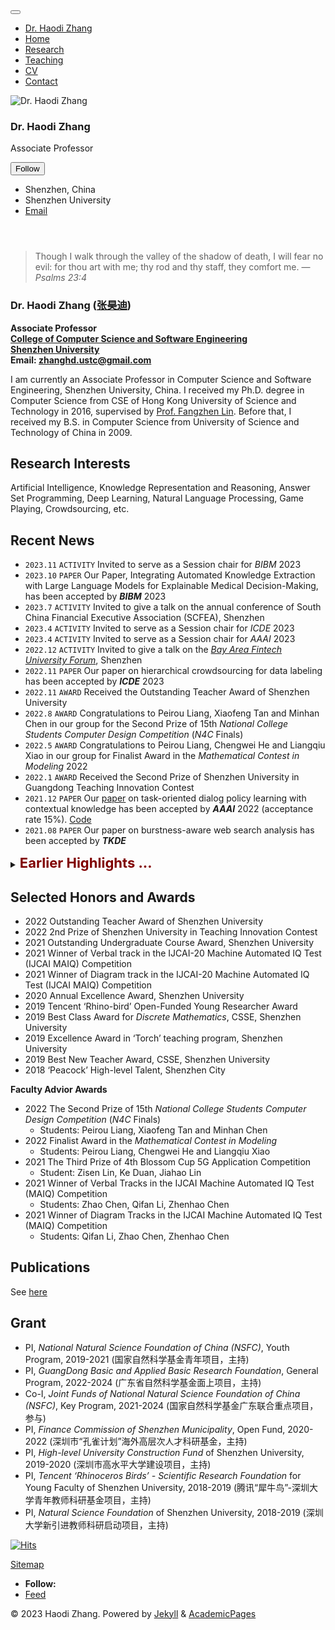 
<link rel="shortcut icon" type="image/png" href="/images/favicon.png"> <!doctype html><html lang="en" class="no-js"><head><meta charset="utf-8"> <!-- begin SEO --><title> Dr. Haodi Zhang</title><meta property="og:locale" content="en-US"><meta property="og:site_name" content="Dr. Haodi Zhang"><meta property="og:title" content="Dr. Haodi Zhang"><link rel="canonical" href="https://hdzhangUST.github.io/"><meta property="og:url" content="https://hdzhangUST.github.io/"><meta property="og:description" content="Haodi Zhang, Ph.D."> <script type="application/ld+json"> { "@context" : "http://schema.org", "@type" : "Person", "name" : "Haodi Zhang", "url" : "https://hdzhangUST.github.io", "sameAs" : null } </script> <!-- end SEO --><link href="https://hdzhangUST.github.io/feed.xml" type="application/atom+xml" rel="alternate" title="Dr. Haodi Zhang Feed"> <!-- http://t.co/dKP3o1e --><meta name="HandheldFriendly" content="True"><meta name="MobileOptimized" content="320"><meta name="viewport" content="width=device-width, initial-scale=1.0"> <script> document.documentElement.className = document.documentElement.className.replace(/\bno-js\b/g, '') + ' js '; </script> <!-- For all browsers --><link rel="stylesheet" href="https://hdzhangUST.github.io/assets/css/main.css"><meta http-equiv="cleartype" content="on"> <!-- start custom head snippets --><link rel="apple-touch-icon" sizes="57x57" href="https://hdzhangUST.github.io/images/apple-touch-icon-57x57.png?v=M44lzPylqQ"><link rel="apple-touch-icon" sizes="60x60" href="https://hdzhangUST.github.io/images/apple-touch-icon-60x60.png?v=M44lzPylqQ"><link rel="apple-touch-icon" sizes="72x72" href="https://hdzhangUST.github.io/images/apple-touch-icon-72x72.png?v=M44lzPylqQ"><link rel="apple-touch-icon" sizes="76x76" href="https://hdzhangUST.github.io/images/apple-touch-icon-76x76.png?v=M44lzPylqQ"><link rel="apple-touch-icon" sizes="114x114" href="https://hdzhangUST.github.io/images/apple-touch-icon-114x114.png?v=M44lzPylqQ"><link rel="apple-touch-icon" sizes="120x120" href="https://hdzhangUST.github.io/images/apple-touch-icon-120x120.png?v=M44lzPylqQ"><link rel="apple-touch-icon" sizes="144x144" href="https://hdzhangUST.github.io/images/apple-touch-icon-144x144.png?v=M44lzPylqQ"><link rel="apple-touch-icon" sizes="152x152" href="https://hdzhangUST.github.io/images/apple-touch-icon-152x152.png?v=M44lzPylqQ"><link rel="apple-touch-icon" sizes="180x180" href="https://hdzhangUST.github.io/images/apple-touch-icon-180x180.png?v=M44lzPylqQ"><link rel="icon" type="image/png" href="https://hdzhangUST.github.io/images/favicon-32x32.png?v=M44lzPylqQ" sizes="32x32"><link rel="icon" type="image/png" href="https://hdzhangUST.github.io/images/android-chrome-192x192.png?v=M44lzPylqQ" sizes="192x192"><link rel="icon" type="image/png" href="https://hdzhangUST.github.io/images/favicon-96x96.png?v=M44lzPylqQ" sizes="96x96"><link rel="icon" type="image/png" href="https://hdzhangUST.github.io/images/favicon-16x16.png?v=M44lzPylqQ" sizes="16x16"><link rel="manifest" href="https://hdzhangUST.github.io/images/manifest.json?v=M44lzPylqQ"><link rel="mask-icon" href="https://hdzhangUST.github.io/images/safari-pinned-tab.svg?v=M44lzPylqQ" color="#000000"><link rel="shortcut icon" href="/images/favicon.ico?v=M44lzPylqQ"><meta name="msapplication-TileColor" content="#000000"><meta name="msapplication-TileImage" content="https://hdzhangUST.github.io/images/mstile-144x144.png?v=M44lzPylqQ"><meta name="msapplication-config" content="https://hdzhangUST.github.io/images/browserconfig.xml?v=M44lzPylqQ"><meta name="theme-color" content="#ffffff"><link rel="stylesheet" href="https://hdzhangUST.github.io/assets/css/academicons.css"/> <script type="text/x-mathjax-config"> MathJax.Hub.Config({ TeX: { equationNumbers: { autoNumber: "all" } } }); </script> <script type="text/x-mathjax-config"> MathJax.Hub.Config({ tex2jax: { inlineMath: [ ['$','$'], ["\\(","\\)"] ], processEscapes: true } }); </script> <script src='https://cdnjs.cloudflare.com/ajax/libs/mathjax/2.7.4/latest.js?config=TeX-MML-AM_CHTML' async></script> <!-- end custom head snippets --></head><body> <!--[if lt IE 9]><div class="notice--danger align-center" style="margin: 0;">You are using an <strong>outdated</strong> browser. Please <a href="http://browsehappy.com/">upgrade your browser</a> to improve your experience.</div><![endif]--><div class="masthead"><div class="masthead__inner-wrap"><div class="masthead__menu"><nav id="site-nav" class="greedy-nav"> <button><div class="navicon"></div></button><ul class="visible-links"><li class="masthead__menu-item masthead__menu-item--lg"><a href="https://hdzhangUST.github.io/">Dr. Haodi Zhang</a></li><li class="masthead__menu-item"><a href="https://hdzhangUST.github.io/about/">Home</a></li><li class="masthead__menu-item"><a href="https://hdzhangUST.github.io/publications/">Research</a></li><li class="masthead__menu-item"><a href="https://hdzhangUST.github.io/teaching/">Teaching</a></li><li class="masthead__menu-item"><a href="https://hdzhangUST.github.io/cv/">CV</a></li><li class="masthead__menu-item"><a href="https://hdzhangUST.github.io/contact/">Contact</a></li></ul><ul class="hidden-links hidden"></ul></nav></div></div></div><div id="main" role="main"><div class="sidebar sticky"><div itemscope itemtype="http://schema.org/Person"><div class="author__avatar"> <img src="https://hdzhangUST.github.io/images/profile.png" class="author__avatar" alt="Dr. Haodi Zhang"></div><div class="author__content"><h3 class="author__name">Dr. Haodi Zhang</h3><p class="author__bio">Associate Professor</p></div><div class="author__urls-wrapper"> <button class="btn btn--inverse">Follow</button><ul class="author__urls social-icons"><li><i class="fa fa-fw fa-map-marker" aria-hidden="true"></i> Shenzhen, China</li><li><i class="fa fa-fw fa-map-marker" aria-hidden="true"></i> Shenzhen University</li><li><a href="mailto:zhanghd.ustc@gmail.com"><i class="fas fa-fw fa-envelope" aria-hidden="true"></i> Email</a></li></ul></div></div></div><article class="page" itemscope itemtype="http://schema.org/CreativeWork"><meta itemprop="headline" content=""><meta itemprop="description" content="Haodi Zhang, Ph.D."><div class="page__inner-wrap"><header><h1 class="page__title" itemprop="headline"></h1></header><section class="page__content" itemprop="text"><blockquote><p>Though I walk through the valley of the shadow of death, I will fear no evil: for thou art with me; thy rod and thy staff, they comfort me. —<cite>Psalms 23:4</cite></p></blockquote><h1 id="dr-haodi-zhang-张昊迪">Dr. Haodi Zhang (<a href="https://csse.szu.edu.cn/pages/user/index?id=792">张昊迪</a>)</h1><p><strong>Associate Professor</strong><br /> <strong><a href="http://csse.szu.edu.cn/">College of Computer Science and Software Engineering</a></strong><br /> <strong><a href="https://www.szu.edu.cn/">Shenzhen University</a></strong><br /> <strong>Email: <a href="mailto:zhanghd.ustc@gmail.com">zhanghd.ustc@gmail.com</a></strong></p><p>I am currently an Associate Professor in Computer Science and Software Engineering, Shenzhen University, China. I received my Ph.D. degree in Computer Science from CSE of Hong Kong University of Science and Technology in 2016, supervised by <a href="https://www.cse.ust.hk/admin/people/faculty/profile/flin">Prof. Fangzhen Lin</a>. Before that, I received my B.S. in Computer Science from University of Science and Technology of China in 2009.</p><h2 id="research-interests">Research Interests</h2><p>Artificial Intelligence, Knowledge Representation and Reasoning, Answer Set Programming, Deep Learning, Natural Language Processing, Game Playing, Crowdsourcing, etc.</p><h2 id="recent-news">Recent News</h2><!---* `2023.12` `PAPER` Our Demo of FeVisQA, Free-Form Question Answering over Data Visualization, has been accepted by _**ICDE**_ 2024 Demo Track---><ul><li><code class="language-plaintext highlighter-rouge">2023.11</code> <code class="language-plaintext highlighter-rouge">ACTIVITY</code> Invited to serve as a Session chair for <em>BIBM</em> 2023</li><li><code class="language-plaintext highlighter-rouge">2023.10</code> <code class="language-plaintext highlighter-rouge">PAPER</code> Our Paper, Integrating Automated Knowledge Extraction with Large Language Models for Explainable Medical Decision-Making, has been accepted by <em><strong>BIBM</strong></em> 2023</li><li><code class="language-plaintext highlighter-rouge">2023.7</code> <code class="language-plaintext highlighter-rouge">ACTIVITY</code> Invited to give a talk on the annual conference of South China Financial Executive Association (SCFEA), Shenzhen</li><li><code class="language-plaintext highlighter-rouge">2023.4</code> <code class="language-plaintext highlighter-rouge">ACTIVITY</code> Invited to serve as a Session chair for <em>ICDE</em> 2023</li><li><code class="language-plaintext highlighter-rouge">2023.4</code> <code class="language-plaintext highlighter-rouge">ACTIVITY</code> Invited to serve as a Session chair for <em>AAAI</em> 2023</li><li><code class="language-plaintext highlighter-rouge">2022.12</code> <code class="language-plaintext highlighter-rouge">ACTIVITY</code> Invited to give a talk on the <em><a href="https://mp.weixin.qq.com/s/ssm4M0IlVAdh8KV_8CTVYA">Bay Area Fintech University Forum</a></em>, Shenzhen</li><li><code class="language-plaintext highlighter-rouge">2022.11</code> <code class="language-plaintext highlighter-rouge">PAPER</code> Our paper on hierarchical crowdsourcing for data labeling has been accepted by <em><strong>ICDE</strong></em> 2023</li><li><code class="language-plaintext highlighter-rouge">2022.11</code> <code class="language-plaintext highlighter-rouge">AWARD</code> Received the Outstanding Teacher Award of Shenzhen University</li><li><code class="language-plaintext highlighter-rouge">2022.8</code> <code class="language-plaintext highlighter-rouge">AWARD</code> Congratulations to Peirou Liang, Xiaofeng Tan and Minhan Chen in our group for the Second Prize of 15th <em>National College Students Computer Design Competition</em> (<em>N4C</em> Finals)</li><li><code class="language-plaintext highlighter-rouge">2022.5</code> <code class="language-plaintext highlighter-rouge">AWARD</code> Congratulations to Peirou Liang, Chengwei He and Liangqiu Xiao in our group for Finalist Award in the <em>Mathematical Contest in Modeling</em> 2022</li><li><code class="language-plaintext highlighter-rouge">2022.1</code> <code class="language-plaintext highlighter-rouge">AWARD</code> Received the Second Prize of Shenzhen University in Guangdong Teaching Innovation Contest</li><li><code class="language-plaintext highlighter-rouge">2021.12</code> <code class="language-plaintext highlighter-rouge">PAPER</code> Our <a href="https://ojs.aaai.org/index.php/AAAI/article/view/21421">paper</a> on task-oriented dialog policy learning with contextual knowledge has been accepted by <em><strong>AAAI</strong></em> 2022 (acceptance rate 15%). <a href="https://github.com/ResearchGroupHdZhang/DPL_AAAI22">Code</a></li><li><code class="language-plaintext highlighter-rouge">2021.08</code> <code class="language-plaintext highlighter-rouge">PAPER</code> Our paper on burstness-aware web search analysis has been accepted by <em><strong>TKDE</strong></em></li></ul><details> <summary><span style="color:maroon;font-size:22px"><b>Earlier Highlights …</b></span></summary><ul><li><code class="language-plaintext highlighter-rouge">2021.07</code> <code class="language-plaintext highlighter-rouge">ACTIVITY</code> Invited to serve as a distinguished supervisor for HKUST One Million Dollar Entrepreneurship <a href="https://mp.weixin.qq.com/s/XFbXyrjN7QriaaXtfsDwzQ">Competition</a></li><li><code class="language-plaintext highlighter-rouge">2021.06</code> <code class="language-plaintext highlighter-rouge">ACTIVITY</code> Invited to serve as a local chair for <a href="https://iceci-conference.eai-conferences.org/2021/call-for-papers/"><em>EAI ICECI 2021</em></a></li><li><code class="language-plaintext highlighter-rouge">2021.05</code> <code class="language-plaintext highlighter-rouge">PAPER</code> Our <a href="https://ieeexplore.ieee.org/abstract/document/9428574">paper</a> on crowd-aided best path selection has been accepted by <em><strong>TKDE</strong></em></li><li><code class="language-plaintext highlighter-rouge">2021.04</code> <code class="language-plaintext highlighter-rouge">AWARD</code> Received the Outstanding Teaching Award of Shenzhen University</li><li><code class="language-plaintext highlighter-rouge">2021.01</code> <code class="language-plaintext highlighter-rouge">AWARD</code> We won the 1st places of two tracks in the first Machine Automated IQ (MAIQ) Test Challenge at <em>IJCAI</em></li><li><code class="language-plaintext highlighter-rouge">2021.01</code> <code class="language-plaintext highlighter-rouge">PAPER</code> Our <a href="https://link.springer.com/chapter/10.1007%2F978-3-030-73194-6_33">paper</a> on adversarial driving style representation learning has been accepted by <em><strong>DASFAA</strong></em></li><li><code class="language-plaintext highlighter-rouge">2020.12</code> <code class="language-plaintext highlighter-rouge">TALK</code> Invited to give a talk entitled “<em>Leveraging Human Intelligence in Machine Learning for NLP</em>” on the <em>1st Macau Symposium on Linguistics</em>, Macau University, Dec. 13, 2020</li><li><code class="language-plaintext highlighter-rouge">2020.11</code> <code class="language-plaintext highlighter-rouge">ACTIVITY</code> Invited to serve as a Senior Program Committee member for <em>IJCAI</em> 2021</li><li><code class="language-plaintext highlighter-rouge">2020.09</code> <code class="language-plaintext highlighter-rouge">PAPER</code> Our <a href="https://ieeexplore.ieee.org/document/9210063">paper</a> on cleaning uncertainty with crowdingsourcing has been accepted by <em><strong>TKDE</strong></em></li><li><code class="language-plaintext highlighter-rouge">2020.08-11</code> <code class="language-plaintext highlighter-rouge">ACTIVITY</code> Invited to serve on Program Committee of <em>AAAI</em> 2021, <em>EMNLP</em> 2021, <em>NeurIPS</em> 2021, and <em>ACL/IJCNLP</em> 2021</li><li><code class="language-plaintext highlighter-rouge">2019.10</code> <code class="language-plaintext highlighter-rouge">PAPER</code> Our paper on deep learning in game playing has been accepted by <em><strong>AAAI</strong></em> 2020</li><li><code class="language-plaintext highlighter-rouge">2019.08</code> <code class="language-plaintext highlighter-rouge">ACTIVITY</code> Invited to serve on Program Committee of <em>AAAI</em> 2020, <em>IJCAI</em> 2020</li><li><code class="language-plaintext highlighter-rouge">2018.11</code> <code class="language-plaintext highlighter-rouge">PAPER</code> Our paper on IQ tests for machine intelligence has been accepted by <em><strong>IJCAI</strong></em> 2019</li><li><code class="language-plaintext highlighter-rouge">2018.10</code> <code class="language-plaintext highlighter-rouge">ACTIVITY</code> Invited to serve on Program Committee of <em>AAAI</em> 2019, <em>IJCAI</em> 2019</li></ul></details><h2 id="selected-honors-and-awards">Selected Honors and Awards</h2><ul><li>2022 Outstanding Teacher Award of Shenzhen University</li><li>2022 2nd Prize of Shenzhen University in Teaching Innovation Contest</li><li>2021 Outstanding Undergraduate Course Award, Shenzhen University</li><li>2021 Winner of Verbal track in the IJCAI-20 Machine Automated IQ Test (IJCAI MAIQ) Competition</li><li>2021 Winner of Diagram track in the IJCAI-20 Machine Automated IQ Test (IJCAI MAIQ) Competition</li><li>2020 Annual Excellence Award, Shenzhen University</li><li>2019 Tencent ‘Rhino-bird’ Open-Funded Young Researcher Award</li><li>2019 Best Class Award for <em>Discrete Mathematics</em>, CSSE, Shenzhen University</li><li>2019 Excellence Award in ‘Torch’ teaching program, Shenzhen University</li><li>2019 Best New Teacher Award, CSSE, Shenzhen University</li><li>2018 ‘Peacock’ High-level Talent, Shenzhen City</li></ul><p><strong>Faculty Advior Awards</strong></p><ul><li>2022 The Second Prize of 15th <em>National College Students Computer Design Competition</em> (<em>N4C</em> Finals)<ul><li>Students: Peirou Liang, Xiaofeng Tan and Minhan Chen</li></ul></li><li>2022 Finalist Award in the <em>Mathematical Contest in Modeling</em><ul><li>Students: Peirou Liang, Chengwei He and Liangqiu Xiao</li></ul></li><li>2021 The Third Prize of 4th Blossom Cup 5G Application Competition<ul><li>Student: Zisen Lin, Ke Duan, Jiahao Lin</li></ul></li><li>2021 Winner of Verbal Tracks in the IJCAI Machine Automated IQ Test (MAIQ) Competition<ul><li>Students: Zhao Chen, Qifan Li, Zhenhao Chen</li></ul></li><li>2021 Winner of Diagram Tracks in the IJCAI Machine Automated IQ Test (MAIQ) Competition<ul><li>Students: Qifan Li, Zhao Chen, Zhenhao Chen</li></ul></li></ul><h2 id="publications">Publications</h2><p>See <a href="publications#publist">here</a></p><h2 id="grant">Grant</h2><ul><li>PI, <em>National Natural Science Foundation of China (NSFC)</em>, Youth Program, 2019-2021 (国家自然科学基金青年项目，主持)</li><li>PI, <em>GuangDong Basic and Applied Basic Research Foundation</em>, General Program, 2022-2024 (广东省自然科学基金面上项目，主持)</li><li>Co-I, <em>Joint Funds of National Natural Science Foundation of China (NSFC)</em>, Key Program, 2021-2024 (国家自然科学基金广东联合重点项目，参与)</li><li>PI, <em>Finance Commission of Shenzhen Municipality</em>, Open Fund, 2020-2022 (深圳市“孔雀计划”海外高层次人才科研基金，主持)</li><li>PI, <em>High-level University Construction Fund</em> of Shenzhen University, 2019-2020 (深圳市高水平大学建设项目，主持)</li><li>PI, <em>Tencent ‘Rhinoceros Birds’ - Scientific Research Foundation</em> for Young Faculty of Shenzhen University, 2018-2019 (腾讯“犀牛鸟”-深圳大学青年教师科研基金项目，主持)</li><li>PI, <em>Natural Science Foundation</em> of Shenzhen University, 2018-2019 (深圳大学新引进教师科研启动项目，主持)</li></ul><p><a href="contact"><img src="https://hits.seeyoufarm.com/api/count/incr/badge.svg?url=https%3A%2F%2Fhdzhangust.github.io&amp;count_bg=%2379C83D&amp;title_bg=%23555555&amp;icon=opsgenie.svg&amp;icon_color=%23E7E7E7&amp;title=visits+%28today%2Ftotal%29+&amp;edge_flat=false" alt="Hits" /></a></p></section><footer class="page__meta"></footer></div></article></div><div class="page__footer"><footer> <!-- start custom footer snippets --> <a href="/sitemap/">Sitemap</a> <!-- end custom footer snippets --><div class="page__footer-follow"><ul class="social-icons"><li><strong>Follow:</strong></li><li><a href="https://hdzhangUST.github.io/feed.xml"><i class="fa fa-fw fa-rss-square" aria-hidden="true"></i> Feed</a></li></ul></div><div class="page__footer-copyright">&copy; 2023 Haodi Zhang. Powered by <a href="http://jekyllrb.com" rel="nofollow">Jekyll</a> &amp; <a href="https://github.com/academicpages/academicpages.github.io">AcademicPages</a></div></footer></div><script src="https://hdzhangUST.github.io/assets/js/main.min.js"></script> <script> (function(i,s,o,g,r,a,m){i['GoogleAnalyticsObject']=r;i[r]=i[r]||function(){ (i[r].q=i[r].q||[]).push(arguments)},i[r].l=1*new Date();a=s.createElement(o), m=s.getElementsByTagName(o)[0];a.async=1;a.src=g;m.parentNode.insertBefore(a,m) })(window,document,'script','//www.google-analytics.com/analytics.js','ga'); ga('create', '', 'auto'); ga('send', 'pageview'); </script></body></html>

